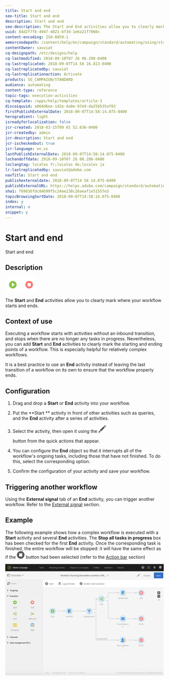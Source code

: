 ```yaml
---
title: Start and end
seo-title: Start and end
description: Start and end
seo-description: The Start and End activities allow you to clearly mark where your workflow starts and ends.
uuid: 84d2f7fb-4947-4021-bf3d-1e6a21f7960c
content-encoding: ISO-8859-1
aemsrcnodepath: /content/help/en/campaign/standard/automating/using/start-and-end
contentOwner: sauviat
cq-designpath: /etc/designs/help
cq-lastmodified: 2018-09-10T07 26 08.290-0400
cq-lastreplicated: 2018-09-07T14 58 16.813-0400
cq-lastreplicatedby: sauviat
cq-lastreplicationaction: Activate
products: SG_CAMPAIGN/STANDARD
audience: automating
content-type: reference
topic-tags: execution-activities
cq-template: /apps/help/templates/article-3
discoiquuid: a064d6ee-1d2e-4a0e-97e9-da250535af03
firstPublishExternalDate: 2018-09-07T14:58:14.075-0400
herogradient: light
isreadyforlocalization: false
jcr-created: 2018-03-15T09 01 52.636-0400
jcr-createdby: admin
jcr-description: Start and end
jcr-ischeckedout: true
jcr-language: en_us
lastPublishExternalDate: 2018-09-07T14:58:14.075-0400
lochandoffdate: 2018-09-10T07 26 08.288-0400
loclangtag: locales fr;locales de;locales ja
lr-lastreplicatedby: sauviat@adobe.com
navTitle: Start and end
publishexternaldate: 2018-09-07T14 58 14.075-0400
publishExternalURL: https://helpx.adobe.com/campaign/standard/automating/using/start-and-end.html
sha1: f69836fdc84b99f5c24ae238c26aeaf1e51557e3
topicBrowsingSortDate: 2018-09-07T14:58:14.075-0400
index: y
internal: n
snippet: y
---
```


# Start and end

Start and end

## Description

![](assets/start.png) ![](assets/end.png)

The **Start** and **End** activities allow you to clearly mark where your workflow starts and ends.

## Context of use

Executing a workflow starts with activities without an inbound transition, and stops when there are no longer any tasks in progress. Nevertheless, you can add **Start** and **End** activities to clearly mark the starting and ending points of a workflow. This is especially helpful for relatively complex workflows.

It is a best practice to use an **End** activity instead of leaving the last transition of a workflow on its own to ensure that the workflow properly ends.

## Configuration

1. Drag and drop a **Start** or **End** activity into your workflow.
1. Put the **Start ** activity in front of other activities such as queries, and the **End** activity after a series of activities.
1. Select the activity, then open it using the  ![](assets/edit_darkgrey-24px.png)

   button from the quick actions that appear.
1. You can configure the **End** object so that it interrupts all of the workflow's ongoing tasks, including those that have not finished. To do this, select the corresponding option.
1. Confirm the configuration of your activity and save your workflow.

## Triggering another workflow

Using the **External signal** tab of an **End** activity, you can trigger another workflow. Refer to the [External signal](../../automating/using/external-signal.md) section.

## Example

The following example shows how a complex workflow is executed with a **Start** activity and several **End** activities. The **Stop all tasks in progress** box has been checked for the first **End** activity. Once the corresponding task is finished, the entire workflow will be stopped: it will have the same effect as if the  ![](assets/stop_darkgrey-24px.png) button had been selected (refer to the [Action bar](../../automating/using/workflow-interface.md#action-bar) section)

![](assets/wkf_start_end_example.png)

